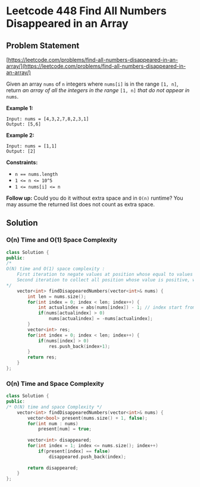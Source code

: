 # Leetcode 448 Find All Numbers Disappeared in an Array

## Problem Statement

[https://leetcode.com/problems/find-all-numbers-disappeared-in-an-array/](https://leetcode.com/problems/find-all-numbers-disappeared-in-an-array/)

Given an array `nums` of `n` integers where `nums[i]` is in the range `[1, n]`, return _an array of all the integers in the range_ `[1, n]` _that do not appear in_ `nums`.

**Example 1:**

```text
Input: nums = [4,3,2,7,8,2,3,1]
Output: [5,6]
```

**Example 2:**

```text
Input: nums = [1,1]
Output: [2]
```

**Constraints:**

* `n == nums.length`
* `1 <= n <= 10^5`
* `1 <= nums[i] <= n`

**Follow up:** Could you do it without extra space and in `O(n)` runtime? You may assume the returned list does not count as extra space.

## Solution

### O\(n\) Time and O\(1\) Space Complexity

```cpp
class Solution {
public:   
/* 
O(N) time and O(1) space complexity :
    First iteration to negate values at position whose equal to values appear in array. 
    Second iteration to collect all position whose value is positive, which are the missing values. 
*/
    vector<int> findDisappearedNumbers(vector<int>& nums) {
        int len = nums.size();
        for(int index = 0; index < len; index++) {
            int actualindex = abs(nums[index]) - 1; // index start from 0
            if(nums[actualindex] > 0)
                nums[actualindex] = -nums[actualindex];
        }
        vector<int> res;
        for(int index = 0; index < len; index++) {
            if(nums[index] > 0) 
                res.push_back(index+1);
        }
        return res;
    }
};
```

### O\(n\) Time and Space Complexity

```cpp
class Solution {
public:  
/* O(N) time and space Complexity */
    vector<int> findDisappearedNumbers(vector<int>& nums) {
        vector<bool> present(nums.size() + 1, false);
        for(int num : nums)
            present[num] = true;
        
        vector<int> disappeared;
        for(int index = 1; index <= nums.size(); index++)
            if(present[index] == false)
                disappeared.push_back(index);
        
        return disappeared;
    }
};
```

